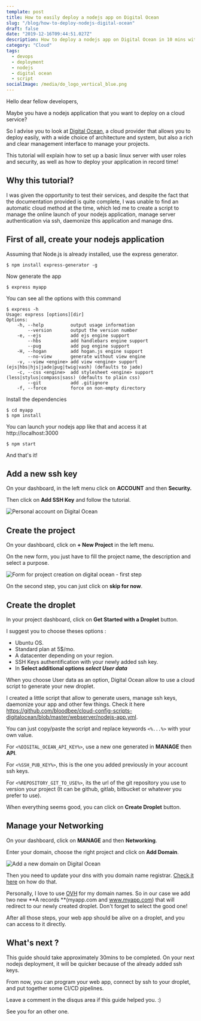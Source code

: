 ```yaml
---
template: post
title: How to easily deploy a nodejs app on Digital Ocean
slug: "/blog/how-to-deploy-nodejs-digital-ocean"
draft: false
date: "2019-12-16T09:44:51.027Z"
description: How to deploy a nodejs app on Digital Ocean in 10 mins with a basic script.
category: "Cloud"
tags:
  - devops
  - deployment
  - nodejs
  - digital ocean
  - script
socialImage: /media/do_logo_vertical_blue.png
---
```

Hello dear fellow developers,

Maybe you have a nodejs application that you want to deploy on a cloud service?

So I advise you to look at [Digital Ocean](https://www.digitalocean.com/), a cloud provider that allows you to deploy easily, with a wide choice of architecture and system, but also a rich and clear management interface to manage your projects.

This tutorial will explain how to set up a basic linux server with user roles and security, as well as how to deploy your application in record time!

## Why this tutorial?

I was given the opportunity to test their services, and despite the fact that the documentation provided is quite complete, I was unable to find an automatic cloud method at the time, which led me to create a script to manage the online launch of your nodejs application, manage server authentication via ssh, daemonize this application and manage dns.

## First of all, create your nodejs application

Assuming that Node.js is already installed, use the express generator.

`$ npm install express-generator -g`

Now generate the app

`$ express myapp`

You can see all the options with this command

```
$ express -h
Usage: express [options][dir]
Options:
    -h, --help          output usage information
        --version       output the version number
    -e, --ejs           add ejs engine support
        --hbs           add handlebars engine support
        --pug           add pug engine support
    -H, --hogan         add hogan.js engine support
        --no-view       generate without view engine
    -v, --view <engine> add view <engine> support (ejs|hbs|hjs|jade|pug|twig|vash) (defaults to jade)
    -c, --css <engine>  add stylesheet <engine> support (less|stylus|compass|sass) (defaults to plain css)
        --git           add .gitignore
    -f, --force         force on non-empty directory
```

Install the dependencies

```
$ cd myapp
$ npm install
```

You can launch your nodejs app like that and access it at http://localhost:3000

`$ npm start`

And that's it!

## Add a new ssh key

On your dashboard, in the left menu click on **ACCOUNT** and then **Security.**

Then click on **Add SSH Key** and follow the tutorial.

![Personal account on Digital Ocean](/media/digital-ocean-security.png "Personal account on Digital Ocean")

## Create the project

On your dashboard, click on **+ New Project** in the left menu.

On the new form, you just have to fill the project name, the description and select a purpose.

![Form for project creation on digital ocean - first step](/media/digital-ocean-create.png "Form for project creation on digital ocean - first step")

On the second step, you can just click on **skip for now**.

## Create the droplet

In your project dashboard, click on **Get Started with a Droplet** button.

I suggest you to choose theses options :

* Ubuntu OS.
* Standard plan at 5$/mo.
* A datacenter depending on your region.
* SSH Keys authentification with your newly added ssh key.
* In **Select additional options _select User data_**

When you choose User data as an option, Digital Ocean allow to use a cloud script to generate your new droplet.

I created a little script that allow to generate users, manage ssh keys, daemonize your app and other few things. Check it here <https://github.com/bloodbee/cloud-config-scripts-digitalocean/blob/master/webserver/nodejs-app.yml>.

You can just copy/paste the script and replace keywords `<%...%>` with your own value.

For `<%DIGITAL_OCEAN_API_KEY%>`, use a new one generated in **MANAGE** then **API**.

For `<%SSH_PUB_KEY%>`, this is the one you added previously in your account ssh keys.

For `<%REPOSITORY_GIT_TO_USE%>`, its the url of the git repository you use to version your project (It can be github, gitlab, bitbucket or whatever you prefer to use).

When everything seems good, you can click on **Create Droplet** button.

## Manage your Networking

On your dashboard, click on **MANAGE** and then **Networking**.

Enter your domain, choose the right project and click on **Add Domain**.

![Add a new domain on Digital Ocean](/media/digital-ocean-network.png "Add a new domain on Digital Ocean")

Then you need to update your dns with you domain name registrar. [Check it here](https://www.digitalocean.com/community/tutorials/how-to-point-to-digitalocean-nameservers-from-common-domain-registrars) on how do that.

Personally, I love to use [OVH](https://www.ovh.com/) for my domain names. So in our case we add two new **A records **(myapp.com and www.myapp.com) that will redirect to our newly created droplet. Don't forget to select the good one!

After all those steps, your web app should be alive on a droplet, and you can access to it directly.

## What's next ?

This guide should take approximately 30mins to be completed. On your next nodejs deployment, it will be quicker because of the already added ssh keys.

From now, you can program your web app, connect by ssh to your droplet, and put together some CI/CD pipelines.

Leave a comment in the disqus area if this guide helped you. :)

See you for an other one.
